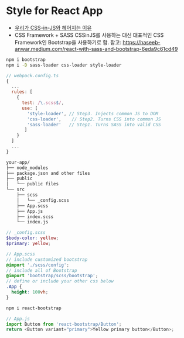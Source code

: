 # Style for React App

- [우리가 CSS-in-JS와 헤어지는 이유](https://junghan92.medium.com/%EB%B2%88%EC%97%AD-%EC%9A%B0%EB%A6%AC%EA%B0%80-css-in-js%EC%99%80-%ED%97%A4%EC%96%B4%EC%A7%80%EB%8A%94-%EC%9D%B4%EC%9C%A0-a2e726d6ace6)
- CSS Framework + SASS
  CSSinJS를 사용하는 대신 대표적인 CSS Framework인 Bootstrap을 사용하기로 함.
  참고: <https://haseeb-anwar.medium.com/react-with-sass-and-bootstrap-6eda9c61cd49>

```bash
npm i bootstrap
npm i -D sass-loader css-loader style-loader
```

```js
// webpack.config.ts
{
  ...
  rules: [
    {
      test: /\.scss$/,
      use: [
        'style-loader', // Step3. Injects common JS to DOM
        'css-loader',    // Step2. Turns CSS into common JS
        'sass-loader'   // Step1. Turns SASS into valid CSS
       ]
    }
  ]
  ...
}
```

```bash
your-app/
├── node_modules
├── package.json and other files
├── public
│   └── public files
└── src
    ├── scss
    │   └── _config.scss
    ├── App.scss
    ├── App.js
    ├── index.scss
    └── index.js
```

```scss
// _config.scss
$body-color: yellow;
$primary: yellow;
```

```scss
// App.scss
// include customized bootstrap
@import './scss/config';
// include all of Bootstrap
@import 'bootstrap/scss/bootstrap';
// define or include your other css below
.App {
  height: 100vh;
}
```

```bash
npm i react-bootstrap
```

```js
// App.js
import Button from 'react-bootstrap/Button';
return <Button variant="primary">Yellow primary button</Button>;
```
